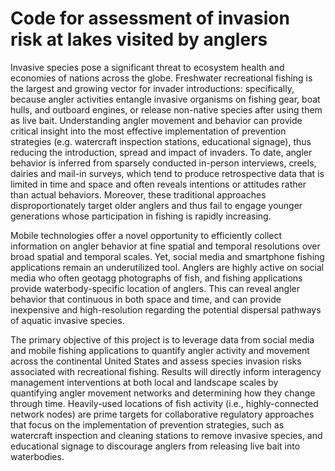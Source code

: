 # Code for assessment of invasion risk at lakes visited by anglers

Invasive species pose a significant threat to ecosystem health and economies of nations across the globe. Freshwater recreational fishing is the largest and growing vector for invader introductions: specifically, because angler activities entangle invasive organisms on fishing gear, boat hulls, and outboard engines, or release non-native species after using them as live bait. Understanding angler movement and behavior can provide critical insight into the most effective implementation of prevention strategies (e.g. watercraft inspection stations, educational signage), thus reducing the introduction, spread and impact of invaders. To date, angler behavior is inferred from sparsely conducted in-person interviews, creels, dairies and mail-in surveys, which tend to produce retrospective data that is limited in time and space and often reveals intentions or attitudes rather than actual behaviors. Moreover, these traditional approaches disproportionately target older anglers and thus fail to engage younger generations whose participation in fishing is rapidly increasing.

Mobile technologies offer a novel opportunity to efficiently collect information on angler behavior at fine spatial and temporal resolutions over broad spatial and temporal scales. Yet, social media and smartphone fishing applications remain an underutilized tool. Anglers are highly active on social media who often geotagg photographs of fish, and fishing applications provide waterbody-specific location of anglers. This can reveal angler behavior that continuous in both space and time, and can provide inexpensive and high-resolution regarding the potential dispersal pathways of aquatic invasive species.

The primary objective of this project is to leverage data from social media and mobile fishing applications to quantify angler activity and movement across the continental United States and assess species invasion risks associated with recreational fishing. Results will directly inform interagency management interventions at both local and landscape scales by quantifying angler movement networks and determining how they change through time. Heavily-used locations of fish activity (i.e., highly-connected network nodes) are prime targets for collaborative regulatory approaches that focus on the implementation of prevention strategies, such as watercraft inspection and cleaning stations to remove invasive species, and educational signage to discourage anglers from releasing live bait into waterbodies.

